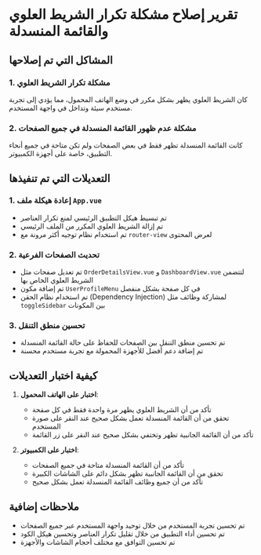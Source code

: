 # تقرير إصلاح مشكلة تكرار الشريط العلوي والقائمة المنسدلة

## المشاكل التي تم إصلاحها

### 1. مشكلة تكرار الشريط العلوي
كان الشريط العلوي يظهر بشكل مكرر في وضع الهاتف المحمول، مما يؤدي إلى تجربة مستخدم سيئة وتداخل في واجهة المستخدم.

### 2. مشكلة عدم ظهور القائمة المنسدلة في جميع الصفحات
كانت القائمة المنسدلة تظهر فقط في بعض الصفحات ولم تكن متاحة في جميع أنحاء التطبيق، خاصة على أجهزة الكمبيوتر.

## التعديلات التي تم تنفيذها

### 1. إعادة هيكلة ملف `App.vue`
- تم تبسيط هيكل التطبيق الرئيسي لمنع تكرار العناصر
- تم إزالة الشريط العلوي المكرر من الملف الرئيسي
- تم استخدام نظام توجيه أكثر مرونة مع `router-view` لعرض المحتوى

### 2. تحديث الصفحات الفرعية
- تم تعديل صفحات مثل `OrderDetailsView.vue` و `DashboardView.vue` لتتضمن الشريط العلوي الخاص بها
- تم إضافة مكون `UserProfileMenu` في كل صفحة بشكل منفصل
- تم استخدام نظام الحقن (Dependency Injection) لمشاركة وظائف مثل `toggleSidebar` بين المكونات

### 3. تحسين منطق التنقل
- تم تحسين منطق التنقل بين الصفحات للحفاظ على حالة القائمة المنسدلة
- تم إضافة دعم أفضل للأجهزة المحمولة مع تجربة مستخدم محسنة

## كيفية اختبار التعديلات

1. **اختبار على الهاتف المحمول**:
   - تأكد من أن الشريط العلوي يظهر مرة واحدة فقط في كل صفحة
   - تحقق من أن القائمة المنسدلة تعمل بشكل صحيح عند النقر على صورة المستخدم
   - تأكد من أن القائمة الجانبية تظهر وتختفي بشكل صحيح عند النقر على زر القائمة

2. **اختبار على الكمبيوتر**:
   - تأكد من أن القائمة المنسدلة متاحة في جميع الصفحات
   - تحقق من أن القائمة الجانبية تظهر بشكل دائم على الشاشات الكبيرة
   - تأكد من أن جميع وظائف القائمة المنسدلة تعمل بشكل صحيح

## ملاحظات إضافية

- تم تحسين تجربة المستخدم من خلال توحيد واجهة المستخدم عبر جميع الصفحات
- تم تحسين أداء التطبيق من خلال تقليل تكرار العناصر وتحسين هيكل الكود
- تم تحسين التوافق مع مختلف أحجام الشاشات والأجهزة
